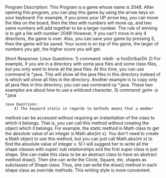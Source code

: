 Program Description:
    This Program is a game whose name is 2048. After opening this program,
you can play this game by using the arrow keys on your keyboard. For
example, if you press your UP arrow key, you can move the tiles on the 
board, then the tiles with numbers will move up, and two same numbers will
add together to be a larger number. The rule of winning is to get a tile
with number 2048! However, if you can't move in any 4 directions, the game
is over. Also, you can save your game by pressing S, then the game will be
saved. Your score is on top of the game, the larger of numbers you get, the
higher score you will get.

Short Response:
    Linux Questions:
        1) command: mkdir -p fooDir/barDir
        2) For example, if you are in a directory with some java files and
some class files, but you only want to know all the java files. At this
time, you can use command ls *.java. This will show all the java files in
this directory instead of ls which will show all files in the directory.
Another example is to copy only all java files in this directory, you can
use command cp *.java. These two examples are about how to use a wildcard
character.
        3) command: gvim -p *.java

    Java Questions:
        4) The keyword static in regards to methods means that a member 
method can be accessed without requiring an instantiation of the class to
which it belongs. That is, you can call this method without creating the 
object which it belongs. For example, the static method in Math class to
get the absolute value of an integer is Math.abs(int x). You don't need
to create a Math object to use this method, but you can just call 
Math.abs(int x) to find the absolute value of integer x.
        5) I will suggest her to write all the shape classes with super/
sub relationships and the first super class is just shape. She can make 
this class to be an abstract class to have an abstract method draw(). Then
she can write the Circle, Square, etc. shapes as subclasses of Shape class.
Thus, she can write the draw() method in each shape class as override 
methods. This writing style is more convenient.

